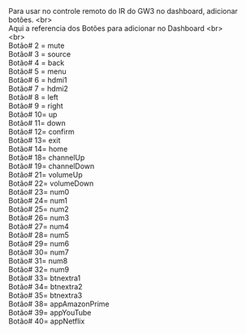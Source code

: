 <div>
<div>Para usar no controle remoto do IR do GW3 no dashboard, adicionar bot&otilde;es. &lt;br&gt;</div>
<div>Aqui a referencia dos Bot&otilde;es para adicionar no Dashboard &lt;br&gt;</div>
<div>&lt;br&gt;</div>
<div>Bot&atilde;o# 2 = mute</div>
<div>Bot&atilde;o# 3 = source</div>
<div>Bot&atilde;o# 4 = back</div>
<div>Bot&atilde;o# 5 = menu</div>
<div>Bot&atilde;o# 6 = hdmi1</div>
<div>Bot&atilde;o# 7 = hdmi2</div>
<div>Bot&atilde;o# 8 = left</div>
<div>Bot&atilde;o# 9 = right</div>
<div>Bot&atilde;o# 10= up</div>
<div>Bot&atilde;o# 11= down</div>
<div>Bot&atilde;o# 12= confirm</div>
<div>Bot&atilde;o# 13= exit</div>
<div>Bot&atilde;o# 14= home</div>
<div>Bot&atilde;o# 18= channelUp</div>
<div>Bot&atilde;o# 19= channelDown</div>
<div>Bot&atilde;o# 21= volumeUp</div>
<div>Bot&atilde;o# 22= volumeDown</div>
<div>Bot&atilde;o# 23= num0</div>
<div>Bot&atilde;o# 24= num1</div>
<div>Bot&atilde;o# 25= num2</div>
<div>Bot&atilde;o# 26= num3</div>
<div>Bot&atilde;o# 27= num4</div>
<div>Bot&atilde;o# 28= num5</div>
<div>Bot&atilde;o# 29= num6</div>
<div>Bot&atilde;o# 30= num7</div>
<div>Bot&atilde;o# 31= num8</div>
<div>Bot&atilde;o# 32= num9</div>
<div>Bot&atilde;o# 33= btnextra1</div>
<div>Bot&atilde;o# 34= btnextra2</div>
<div>Bot&atilde;o# 35= btnextra3</div>
<div>Bot&atilde;o# 38= appAmazonPrime</div>
<div>Bot&atilde;o# 39= appYouTube</div>
<div>Bot&atilde;o# 40= appNetflix</div>
</div>
